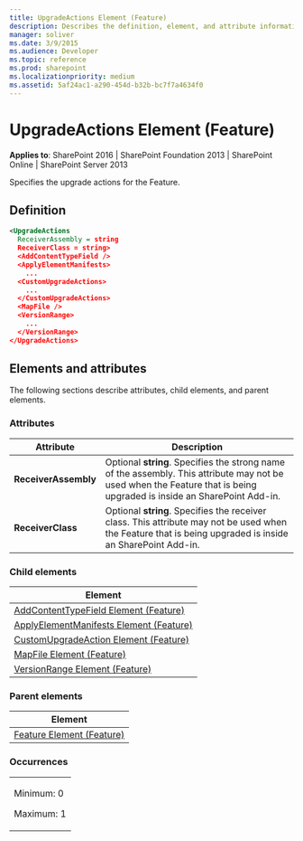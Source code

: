 ```yaml
---
title: UpgradeActions Element (Feature)
description: Describes the definition, element, and attribute information for the UpgradeActions Element (Feature), which specifies the upgrade actions for the Feature.
manager: soliver
ms.date: 3/9/2015
ms.audience: Developer
ms.topic: reference
ms.prod: sharepoint
ms.localizationpriority: medium
ms.assetid: 5af24ac1-a290-454d-b32b-bc7f7a4634f0
---
```


# UpgradeActions Element (Feature)

**Applies to**: SharePoint 2016 | SharePoint Foundation 2013 | SharePoint Online | SharePoint Server 2013

Specifies the upgrade actions for the Feature.

## Definition

```XML
<UpgradeActions 
  ReceiverAssembly = string
  ReceiverClass = string>
  <AddContentTypeField />
  <ApplyElementManifests>
    ...
  <CustomUpgradeActions>
    ...
  </CustomUpgradeActions>
  <MapFile />
  <VersionRange>
    ...
  </VersionRange>
</UpgradeActions>
```

## Elements and attributes

The following sections describe attributes, child elements, and parent elements.

### Attributes

| Attribute | Description |
|-----------|-------------|
| **ReceiverAssembly** | Optional **string**. Specifies the strong name of the assembly. This attribute may not be used when the Feature that is being upgraded is inside an SharePoint Add-in. |
| **ReceiverClass** | Optional **string**. Specifies the receiver class. This attribute may not be used when the Feature that is being upgraded is inside an SharePoint Add-in. |

### Child elements

| Element |
|---------|
| [AddContentTypeField Element (Feature)](addcontenttypefield-element-feature.md) |
| [ApplyElementManifests Element (Feature)](applyelementmanifests-element-feature.md) |
| [CustomUpgradeAction Element (Feature)](customupgradeaction-element-feature.md) |
| [MapFile Element (Feature)](mapfile-element-feature.md) |
| [VersionRange Element (Feature)](versionrange-element-feature.md) |

### Parent elements

| Element |
|---------|
| [Feature Element (Feature)](feature-element-feature.md) |

### Occurrences

<table>
<colgroup>
<col width="100%" />
</colgroup>
<tbody>
<tr class="odd">
<td align="left"><p>Minimum: 0</p>
<p>Maximum: 1</p></td>
</tr>
</tbody>
</table>








